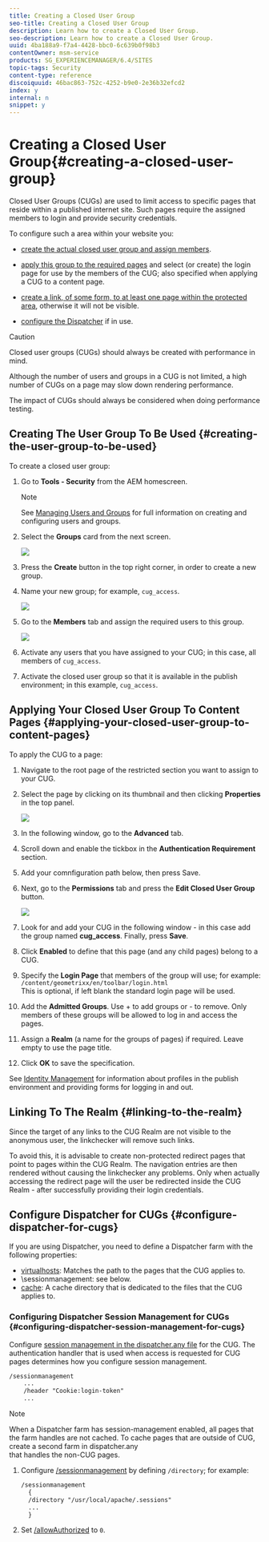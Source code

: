 ```yaml
---
title: Creating a Closed User Group
seo-title: Creating a Closed User Group
description: Learn how to create a Closed User Group.
seo-description: Learn how to create a Closed User Group.
uuid: 4ba188a9-f7a4-4428-bbc0-6c639b0f98b3
contentOwner: msm-service
products: SG_EXPERIENCEMANAGER/6.4/SITES
topic-tags: Security
content-type: reference
discoiquuid: 46bac863-752c-4252-b9e0-2e36b32efcd2
index: y
internal: n
snippet: y
---
```


# Creating a Closed User Group{#creating-a-closed-user-group}

Closed User Groups (CUGs) are used to limit access to specific pages that reside within a published internet site. Such pages require the assigned members to login and provide security credentials.

To configure such a area within your website you:

* [create the actual closed user group and assign members](#creatingtheusergrouptobeused).  

* [apply this group to the required pages](#applyingyourclosedusergrouptocontentpages) and select (or create) the login page for use by the members of the CUG; also specified when applying a CUG to a content page.  

* [create a link, of some form, to at least one page within the protected area](#linkingtotherealm), otherwise it will not be visible.
* [configure the Dispatcher](#configurethedispatcher) if in use.

>[!CAUTION]
>
>Closed user groups (CUGs) should always be created with performance in mind.
>
>Although the number of users and groups in a CUG is not limited, a high number of CUGs on a page may slow down rendering performance.
>
>The impact of CUGs should always be considered when doing performance testing.

## Creating The User Group To Be Used {#creating-the-user-group-to-be-used}

To create a closed user group:

1. Go to **Tools - Security** from the AEM homescreen.

   >[!NOTE]
   >
   >See [Managing Users and Groups](../../../sites/administering/using/security.md#managingusersandgroups) for full information on creating and configuring users and groups.

1. Select the **Groups** card from the next screen.

   ![](assets/screenshot_2018-10-30at145502.png)

1. Press the **Create** button in the top right corner, in order to create a new group.
1. Name your new group; for example, `cug_access`.

   ![](assets/screenshot_2018-10-30at151459.png)

1. Go to the **Members** tab and assign the required users to this group.

   ![](assets/screenshot_2018-10-30at151808.png)

1. Activate any users that you have assigned to your CUG; in this case, all members of `cug_access`.
1. Activate the closed user group so that it is available in the publish environment; in this example, `cug_access`.

## Applying Your Closed User Group To Content Pages {#applying-your-closed-user-group-to-content-pages}

To apply the CUG to a page:

1. Navigate to the root page of the restricted section you want to assign to your CUG.
1. Select the page by clicking on its thumbnail and then clicking **Properties** in the top panel.

   ![](assets/screenshot_2018-10-30at162632.png)

1. In the following window, go to the **Advanced** tab.
1. Scroll down and enable the tickbox in the **Authentication Requirement** section.  

1. Add your comnfiguration path below, then press Save.

   <!--
   Comment Type: remark
   Last Modified By: Alexandru Sarchiz (sarchiz)
   Last Modified Date: 2018-10-30T10:40:05.490-0400
   <p>To clarify what this means exactly.</p>
   -->

1. Next, go to the **Permissions** tab and press the **Edit Closed User Group** button.

   ![](assets/screenshot_2018-10-30at163003.png)

1. Look for and add your CUG in the following window - in this case add the group named **cug_access**. Finally, press **Save**.

   <!--
   Comment Type: remark
   Last Modified By: Alexandru Sarchiz (sarchiz)
   Last Modified Date: 2018-10-30T10:34:19.246-0400
   <p>Are steps below this one still required for Touch UI?<br /> </p>
   -->

1. Click **Enabled** to define that this page (and any child pages) belong to a CUG.
1. Specify the **Login Page** that members of the group will use; for example:  
   `/content/geometrixx/en/toolbar/login.html`   
   This is optional, if left blank the standard login page will be used.
1. Add the **Admitted Groups**. Use + to add groups or - to remove. Only members of these groups will be allowed to log in and access the pages.
1. Assign a **Realm** (a name for the groups of pages) if required. Leave empty to use the page title.
1. Click **OK** to save the specification.

See [Identity Management](../../../sites/administering/using/identity-management.md) for information about profiles in the publish environment and providing forms for logging in and out.

## Linking To The Realm {#linking-to-the-realm}

Since the target of any links to the CUG Realm are not visible to the anonymous user, the linkchecker will remove such links.

To avoid this, it is advisable to create non-protected redirect pages that point to pages within the CUG Realm. The navigation entries are then rendered without causing the linkchecker any problems. Only when actually accessing the redirect page will the user be redirected inside the CUG Realm - after successfully providing their login credentials.

## Configure Dispatcher for CUGs {#configure-dispatcher-for-cugs}

If you are using Dispatcher, you need to define a Dispatcher farm with the following properties:

* [virtualhosts](https://helpx.adobe.com/experience-manager/dispatcher/using/dispatcher-configuration.html#IdentifyingVirtualHostsvirtualhosts): Matches the path to the pages that the CUG applies to.
* \sessionmanagement: see below.
* [cache](https://helpx.adobe.com/experience-manager/dispatcher/using/dispatcher-configuration.html#ConfiguringtheDispatcherCachecache): A cache directory that is dedicated to the files that the CUG applies to.

### Configuring Dispatcher Session Management for CUGs {#configuring-dispatcher-session-management-for-cugs}

Configure [session management in the dispatcher.any file](https://helpx.adobe.com/experience-manager/dispatcher/using/dispatcher-configuration.html#EnablingSecureSessionssessionmanagement) for the CUG. The authentication handler that is used when access is requested for CUG pages determines how you configure session management.

```xml
/sessionmanagement
    ...
    /header "Cookie:login-token" 
    ...
```

>[!NOTE]
>
>When a Dispatcher farm has session-management enabled, all pages that the farm handles are not cached. To cache pages that are outside of CUG, create a second farm in dispatcher.any  
>that handles the non-CUG pages.

1. Configure [/sessionmanagement](https://helpx.adobe.com/experience-manager/dispatcher/using/dispatcher-configuration.html#EnablingSecureSessionssessionmanagement) by defining `/directory`; for example:

   ```xml
   /sessionmanagement
     {
     /directory "/usr/local/apache/.sessions"
     ...
     }
   ```

1. Set [/allowAuthorized](https://helpx.adobe.com/experience-manager/dispatcher/using/dispatcher-configuration.html#caching-when-authentication-is-used) to `0`.

